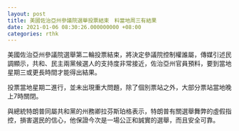 ```yaml
---
layout: post
title: 美國佐治亞州參議院選舉投票結束　料當地周三有結果
date: 2021-01-06 08:30:26.000000000 +08:00
categories: rthk
---
```


美國佐治亞州參議院選舉第二輪投票結束，將決定參議院控制權誰屬，傳媒引述民調顯示，共和、民主兩黨候選人的支持度非常接近，佐治亞州官員預料，要到當地星期三或更長時間才能得出結果。

投票當地星期二進行，並未出現重大問題，除了個別票站之外，大部分票站當地晚上7時關閉。

與總統特朗普同屬共和黨的州務卿拉芬斯珀格表示，特朗普有關選舉舞弊的虛假指控，損害選民的信心，他保證今次是一場公正和誠實的選舉，而且安全可靠。
